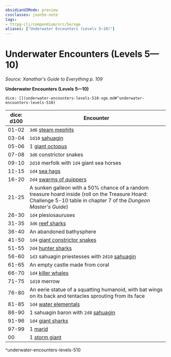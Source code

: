 ```yaml
---
obsidianUIMode: preview
cssclasses: json5e-note
tags:
- ttrpg-cli/compendium/src/5e/xge
aliases: ["Underwater Encounters (Levels 5—10)"]
---
```

# Underwater Encounters (Levels 5—10)
*Source: Xanathar's Guide to Everything p. 109* 

**Underwater Encounters (Levels 5—10)**

`dice: [](underwater-encounters-levels-510-xge.md#^underwater-encounters-levels-510)`

| dice: d100 | Encounter |
|------------|-----------|
| 01-02 | `3d6` [steam mephits](steam-mephit.md) |
| 03-04 | `1d10` [sahuagin](sahuagin.md) |
| 05-06 | 1 [giant octopus](giant-octopus.md) |
| 07-08 | `3d6` constrictor snakes |
| 09-10 | `2d10` merfolk with `1d4` giant sea horses |
| 11-15 | `1d4` [sea hags](sea-hag.md) |
| 16-20 | `2d4` [swarms of quippers](swarm-of-quippers.md) |
| 21-25 | A sunken galleon with a 50% chance of a random treasure hoard inside (roll on the Treasure Hoard: Challenge 5-10 table in chapter 7 of the *Dungeon Master's Guide*) |
| 26-30 | `1d4` plesiosauruses |
| 31-35 | `3d6` [reef sharks](reef-shark-xphb.md) |
| 36-40 | An abandoned bathysphere |
| 41-50 | `1d4` [giant constrictor snakes](giant-constrictor-snake.md) |
| 51-55 | `2d4` [hunter sharks](hunter-shark.md) |
| 56-60 | `1d3` sahuagin priestesses with `2d10` [sahuagin](sahuagin.md) |
| 61-65 | An empty castle made from coral |
| 66-70 | `1d4` [killer whales](killer-whale.md) |
| 71-75 | `1d10` merrow |
| 76-80 | An eerie statue of a squatting humanoid, with bat wings on its back and tentacles sprouting from its face |
| 81-85 | `1d4` [water elementals](water-elemental.md) |
| 86-90 | 1 sahuagin baron with `2d8` [sahuagin](sahuagin.md) |
| 91-96 | `1d4` [giant sharks](giant-shark.md) |
| 97-99 | 1 [marid](marid.md) |
| 00 | 1 [storm giant](storm-giant.md) |
^underwater-encounters-levels-510